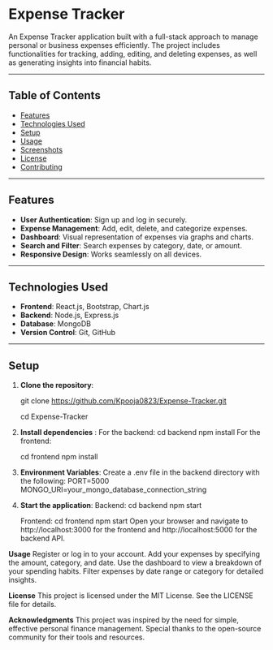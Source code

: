 # Expense Tracker

An Expense Tracker application built with a full-stack approach to manage personal or business expenses efficiently. The project includes functionalities for tracking, adding, editing, and deleting expenses, as well as generating insights into financial habits.

---

## Table of Contents
- [Features](#features)
- [Technologies Used](#technologies-used)
- [Setup](#setup)
- [Usage](#usage)
- [Screenshots](#screenshots)
- [License](#license)
- [Contributing](#contributing)

---

## Features
- **User Authentication**: Sign up and log in securely.
- **Expense Management**: Add, edit, delete, and categorize expenses.
- **Dashboard**: Visual representation of expenses via graphs and charts.
- **Search and Filter**: Search expenses by category, date, or amount.
- **Responsive Design**: Works seamlessly on all devices.

---

## Technologies Used
- **Frontend**: React.js, Bootstrap, Chart.js
- **Backend**: Node.js, Express.js
- **Database**: MongoDB
- **Version Control**: Git, GitHub

---

## Setup
1. **Clone the repository**:
   
     git clone https://github.com/Kpooja0823/Expense-Tracker.git
   
     cd Expense-Tracker
3. **Install dependencies** :
    For the backend:
    cd backend
    npm install
    For the frontend:

    cd frontend
    npm install
4. **Environment Variables**:
Create a .env file in the backend directory with the following:
    PORT=5000
    MONGO_URI=your_mongo_database_connection_string
   
5.  **Start the application**:
    Backend:
    cd backend
    npm start
    
    Frontend:
    cd frontend
    npm start
Open your browser and navigate to http://localhost:3000 for the frontend and http://localhost:5000 for the backend API.

**Usage**
Register or log in to your account.
Add your expenses by specifying the amount, category, and date.
Use the dashboard to view a breakdown of your spending habits.
Filter expenses by date range or category for detailed insights.

**License**
This project is licensed under the MIT License. See the LICENSE file for details.

**Acknowledgments**
This project was inspired by the need for simple, effective personal finance management. Special thanks to the open-source community for their tools and resources.
